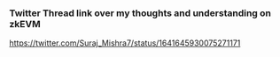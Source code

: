 ### Twitter Thread link over my thoughts and understanding on zkEVM 

https://twitter.com/Suraj_Mishra7/status/1641645930075271171
